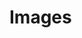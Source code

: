 ﻿# Images

<linkmap src=GitHub.jpg dst="https://habrastorage.org/web/dcd/2e2/016/dcd2e201667847a1932eab96b60c0086.jpg" />
<linkmap src=Markdown.png dst="https://habrastorage.org/web/4bf/3c9/eaf/4bf3c9eaffe447ccb472240698033d3f.png" />
<linkmap src=Habr.png dst="https://habrastorage.org/webt/cf/ei/1k/cfei1ka04yu5e021ovuhsrlsr-s.png" />
<linkmap src=Invalid.png dst="https://habrastorage-1.org/not-existed.png" />
<linkmap src=GitHub.jpg dst="https://habrastorage.org/web/dcd/2e2/016/dcd2e201667847a1932eab96b60c0086.jpg" />
<linkmap src=Subdir/Markdown.png dst="https://habrastorage.org/web/4bf/3c9/eaf/4bf3c9eaffe447ccb472240698033d3f.png" />